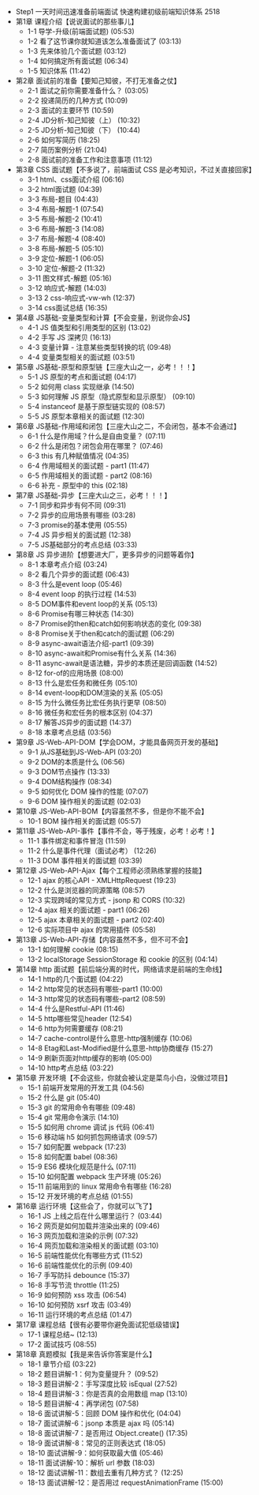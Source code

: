 - Step1 一天时间迅速准备前端面试 快速构建初级前端知识体系 2518
- 第1章 课程介绍【说说面试的那些事儿】
	- 1-1 导学-升级(前端面试题)  (05:53)
	- 1-2 看了这节课你就知道该怎么准备面试了  (03:13)
	- 1-3 先来体验几个面试题  (03:12)
	- 1-4 如何搞定所有面试题  (06:34)
	- 1-5 知识体系  (11:42)
- 第2章 面试前的准备【要知己知彼，不打无准备之仗】
	- 2-1 面试之前你需要准备什么？  (03:05)
	- 2-2 投递简历的几种方式  (10:09)
	- 2-3 面试的主要环节  (10:59)
	- 2-4 JD分析-知己知彼（上）  (10:32)
	- 2-5 JD分析-知己知彼（下）  (10:44)
	- 2-6 如何写简历  (18:25)
	- 2-7 简历案例分析  (21:04)
	- 2-8 面试前的准备工作和注意事项  (11:12)
- 第3章 CSS 面试题【不多说了，前端面试 CSS 是必考知识，不过关直接回家】
	- 3-1 html、css面试介绍  (06:16)
	- 3-2 html面试题  (04:39)
	- 3-3 布局-题目  (04:43)
	- 3-4 布局-解题-1  (07:54)
	- 3-5 布局-解题-2  (10:41)
	- 3-6 布局-解题-3  (14:08)
	- 3-7 布局-解题-4  (08:40)
	- 3-8 布局-解题-5  (05:10)
	- 3-9 定位-解题-1  (06:05)
	- 3-10 定位-解题-2  (11:32)
	- 3-11 图文样式-解题  (05:16)
	- 3-12 响应式-解题  (14:03)
	- 3-13 2 css-响应式-vw-wh  (12:37)
	- 3-14 css面试总结  (16:35)
- 第4章 JS基础-变量类型和计算【不会变量，别说你会JS】
	- 4-1 JS 值类型和引用类型的区别  (13:02)
	- 4-2 手写 JS 深拷贝  (16:13)
	- 4-3 变量计算 - 注意某些类型转换的坑  (09:48)
	- 4-4 变量类型相关的面试题  (03:51)
- 第5章 JS基础-原型和原型链【三座大山之一，必考！！！】
	- 5-1 JS 原型的考点和面试题  (04:17)
	- 5-2 如何用 class 实现继承  (14:50)
	- 5-3 如何理解 JS 原型（隐式原型和显示原型）  (09:10)
	- 5-4 instanceof 是基于原型链实现的  (08:57)
	- 5-5 JS 原型本章相关的面试题  (12:30)
- 第6章 JS基础-作用域和闭包【三座大山之二，不会闭包，基本不会通过】
	- 6-1 什么是作用域？什么是自由变量？  (07:11)
	- 6-2 什么是闭包？闭包会用在哪里？  (07:46)
	- 6-3 this 有几种赋值情况  (04:35)
	- 6-4 作用域相关的面试题 - part1  (11:47)
	- 6-5 作用域相关的面试题 - part2  (08:16)
	- 6-6 补充 - 原型中的 this  (02:18)
- 第7章 JS基础-异步【三座大山之三，必考！！！】
	- 7-1 同步和异步有何不同  (09:31)
	- 7-2 异步的应用场景有哪些  (03:28)
	- 7-3 promise的基本使用  (05:55)
	- 7-4 JS 异步相关的面试题  (12:38)
	- 7-5 JS基础部分的考点总结  (03:33)
- 第8章 JS 异步进阶【想要进大厂，更多异步的问题等着你】
	- 8-1 本章考点介绍  (03:24)
	- 8-2 看几个异步的面试题  (06:43)
	- 8-3 什么是event loop  (05:46)
	- 8-4 event loop 的执行过程  (14:53)
	- 8-5 DOM事件和event loop的关系  (05:13)
	- 8-6 Promise有哪三种状态  (14:30)
	- 8-7 Promise的then和catch如何影响状态的变化  (09:38)
	- 8-8 Promise关于then和catch的面试题  (06:29)
	- 8-9 async-await语法介绍-part1  (09:39)
	- 8-10 async-await和Promise有什么关系  (14:36)
	- 8-11 async-await是语法糖，异步的本质还是回调函数  (14:52)
	- 8-12 for-of的应用场景  (08:00)
	- 8-13 什么是宏任务和微任务  (05:10)
	- 8-14 event-loop和DOM渲染的关系  (05:05)
	- 8-15 为什么微任务比宏任务执行更早  (08:50)
	- 8-16 微任务和宏任务的根本区别  (04:37)
	- 8-17 解答JS异步的面试题  (14:37)
	- 8-18 本章考点总结  (03:56)
- 第9章 JS-Web-API-DOM【学会DOM，才能具备网页开发的基础】
	- 9-1 从JS基础到JS-Web-API  (03:20)
	- 9-2 DOM的本质是什么  (06:56)
	- 9-3 DOM节点操作  (13:33)
	- 9-4 DOM结构操作  (08:34)
	- 9-5 如何优化 DOM 操作的性能  (07:07)
	- 9-6 DOM 操作相关的面试题  (02:03)
- 第10章 JS-Web-API-BOM【内容虽然不多，但是你不能不会】
	- 10-1 BOM 操作相关的面试题  (05:57)
- 第11章 JS-Web-API-事件【事件不会，等于残废，必考！必考！】
	- 11-1 事件绑定和事件冒泡  (11:59)
	- 11-2 什么是事件代理（面试必考）  (12:26)
	- 11-3 DOM 事件相关的面试题  (03:39)
- 第12章 JS-Web-API-Ajax【每个工程师必须熟练掌握的技能】
	- 12-1 ajax 的核心API - XMLHttpRequest  (19:23)
	- 12-2 什么是浏览器的同源策略  (08:57)
	- 12-3 实现跨域的常见方式 - jsonp 和 CORS  (10:32)
	- 12-4 ajax 相关的面试题 - part1  (06:26)
	- 12-5 ajax 本章相关的面试题 - part2  (02:40)
	- 12-6 实际项目中 ajax 的常用插件  (05:58)
- 第13章 JS-Web-API-存储【内容虽然不多，但不可不会】
	- 13-1 如何理解 cookie  (08:15)
	- 13-2 localStorage SessionStorage 和 cookie 的区别  (04:14)
- 第14章 http 面试题【前后端分离的时代，网络请求是前端的生命线】
	- 14-1 http的几个面试题  (04:22)
	- 14-2 http常见的状态码有哪些-part1  (10:00)
	- 14-3 http常见的状态码有哪些-part2  (08:59)
	- 14-4 什么是Restful-API  (11:46)
	- 14-5 http哪些常见header  (12:54)
	- 14-6 http为何需要缓存  (08:21)
	- 14-7 cache-control是什么意思-http强制缓存  (10:06)
	- 14-8 Etag和Last-Modified是什么意思-http协商缓存  (15:27)
	- 14-9 刷新页面对http缓存的影响  (05:00)
	- 14-10 http考点总结  (03:22)
- 第15章 开发环境【不会这些，你就会被认定是菜鸟小白，没做过项目】
	- 15-1 前端开发常用的开发工具  (04:56)
	- 15-2 什么是 git  (05:40)
	- 15-3 git 的常用命令有哪些  (09:48)
	- 15-4 git 常用命令演示  (14:10)
	- 15-5 如何用 chrome 调试 js 代码  (06:41)
	- 15-6 移动端 h5 如何抓包网络请求  (09:57)
	- 15-7 如何配置 webpack  (17:23)
	- 15-8 如何配置 babel  (08:36)
	- 15-9 ES6 模块化规范是什么  (07:11)
	- 15-10 如何配置 webpack 生产环境  (05:26)
	- 15-11 前端用到的 linux 常用命令有哪些  (16:28)
	- 15-12 开发环境的考点总结  (01:55)
- 第16章 运行环境【这些会了，你就可以飞了】
	- 16-1 JS 上线之后在什么哪里运行？  (03:44)
	- 16-2 网页是如何加载并渲染出来的  (09:46)
	- 16-3 网页加载和渲染的示例  (07:32)
	- 16-4 网页加载和渲染相关的面试题  (03:10)
	- 16-5 前端性能优化有哪些方式  (11:52)
	- 16-6 前端性能优化的示例  (09:40)
	- 16-7 手写防抖 debounce  (15:37)
	- 16-8 手写节流 throttle  (11:25)
	- 16-9 如何预防 xss 攻击  (06:54)
	- 16-10 如何预防 xsrf 攻击  (03:49)
	- 16-11 运行环境的考点总结  (01:47)
- 第17章 课程总结【很有必要带你避免面试犯低级错误】
	- 17-1 课程总结~  (12:13)
	- 17-2 面试技巧  (08:55)
- 第18章 真题模拟【我是来告诉你答案是什么】
	- 18-1 章节介绍  (03:22)
	- 18-2 题目讲解-1：何为变量提升？  (09:52)
	- 18-3 题目讲解-2：手写深度比较 isEqual  (27:52)
	- 18-4 题目讲解-3：你是否真的会用数组 map  (13:10)
	- 18-5 题目讲解-4：再学闭包  (07:58)
	- 18-6 面试讲解-5：回顾 DOM 操作和优化  (04:04)
	- 18-7 面试讲解-6：jsonp 本质是 ajax 吗  (05:14)
	- 18-8 面试讲解-7：是否用过 Object.create()  (17:35)
	- 18-9 面试讲解-8：常见的正则表达式  (18:05)
	- 18-10 面试讲解-9：如何获取最大值  (05:46)
	- 18-11 面试讲解-10：解析 url 参数  (18:03)
	- 18-12 面试讲解-11：数组去重有几种方式？  (12:25)
	- 18-13 面试讲解-12：是否用过 requestAnimationFrame  (15:00)